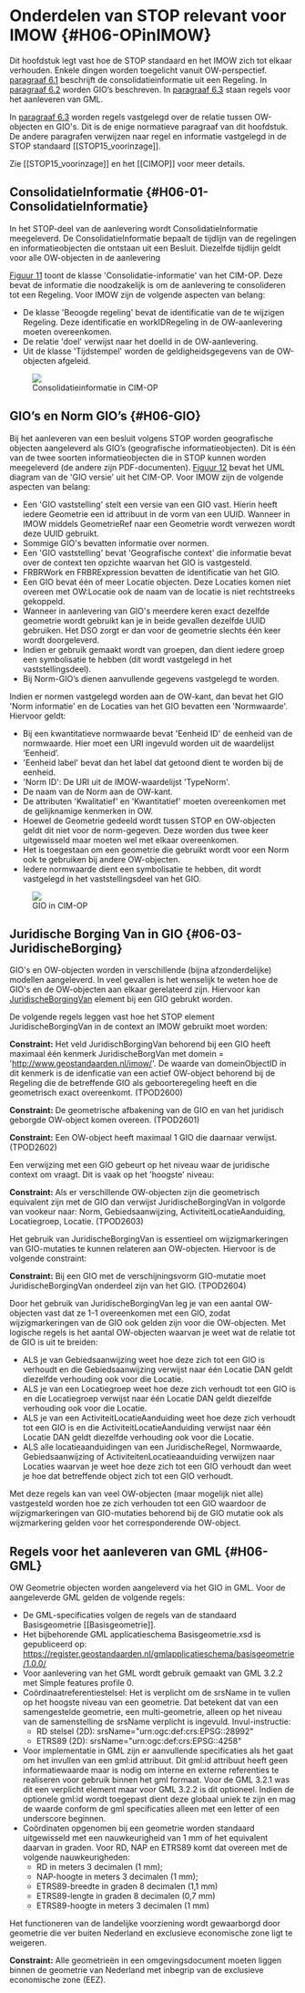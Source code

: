 # Onderdelen van STOP relevant voor IMOW {#H06-OPinIMOW}

Dit hoofdstuk legt vast hoe de STOP standaard en het IMOW zich tot elkaar verhouden. Enkele
dingen worden toegelicht vanuit OW-perspectief. [paragraaf 6.1](#H06-01-ConsolidatieInformatie)
beschrijft de consolidatieinformatie uit een
Regeling. In [paragraaf 6.2](#H06-02-GIO) worden GIO’s beschreven. 
In [paragraaf 6.3](#H06-04-GML) staan regels voor het aanleveren van GML.

In [paragraaf 6.3](#06-03-JuridischeBorging) worden regels vastgelegd over
de relatie tussen OW-objecten en GIO's. Dit is de enige normatieve paragraaf
van dit hoofdstuk. De andere paragrafen verwijzen naar regel en informatie
vastgelegd in de STOP standaard [[STOP15_voorinzage]].

Zie [[STOP15_voorinzage]] en het [[CIMOP]] voor meer details.

## ConsolidatieInformatie {#H06-01-ConsolidatieInformatie}

In het STOP-deel van de aanlevering wordt ConsolidatieInformatie meegeleverd.
De ConsolidatieInformatie bepaalt de tijdlijn van de regelingen en
informatieobjecten die ontstaan uit een Besluit. Diezelfde tijdlijn geldt voor
alle OW-objecten in de aanlevering

[Figuur 11](#fig-cim-op-consolidatie) toont de klasse 'Consolidatie-informatie' van het CIM-OP. Deze
bevat de informatie die noodzakelijk is om de aanlevering te consolideren tot
een Regeling. Voor IMOW zijn de volgende aspecten van belang:

- De klasse 'Beoogde regeling' bevat de identificatie van de te wijzigen Regeling.
  Deze identificatie en workIDRegeling in de OW-aanlevering moeten overeenkomen.
- De relatie 'doel' verwijst naar het doelId in de OW-aanlevering.
- Uit de  klasse 'Tijdstempel' worden de geldigheidsgegevens van de OW-objecten afgeleid.

<figure id="fig-cim-op-consolidatie">
    <img src='media/cim-op-consolidatie.png' />
    <figcaption>Consolidatieinformatie in CIM-OP</figcaption>
</figure>

## GIO’s en Norm GIO’s {#H06-GIO}

Bij het aanleveren van een besluit volgens STOP worden
geografische objecten aangeleverd als GIO’s (geografische informatieobjecten).
Dit is één van de twee soorten informatieobjecten die in STOP kunnen worden
meegeleverd (de andere zijn PDF-documenten). [Figuur 12](#cim-op-gio) bevat het UML diagram 
van de 'GIO versie' uit het CIM-OP. Voor IMOW zijn de volgende aspecten van belang:

- Een 'GIO vaststelling' stelt een versie van een GIO vast. Hierin heeft iedere
Geometrie een id attribuut in de vorm van een UUID. Wanneer in IMOW middels
GeometrieRef naar een Geometrie wordt verwezen wordt deze UUID gebruikt.
- Sommige GIO's bevatten informatie over normen.
- Een 'GIO vaststelling' bevat 'Geografische context' die informatie bevat over
  de context ten opzichte waarvan het GIO is vastgesteld.
- FRBRWork en FRBRExpression bevatten de identificatie van het GIO.
- Een GIO bevat één of meer Locatie objecten. Deze Locaties komen niet overeen
  met OW:Locatie ook de naam van de locatie is niet rechtstreeks gekoppeld.
- Wanneer in aanlevering van GIO's meerdere keren exact dezelfde geometrie wordt gebruikt
  kan je in beide gevallen dezelfde UUID gebruiken. Het DSO zorgt er dan voor de
  geometrie slechts één keer wordt doorgeleverd.
- Indien er gebruik gemaakt wordt van groepen, dan dient iedere groep
 een symbolisatie te hebben (dit wordt vastgelegd in het vaststellingsdeel).
- Bij Norm-GIO’s dienen aanvullende gegevens vastgelegd te worden.

Indien er normen vastgelegd worden aan de OW-kant, dan bevat het
GIO 'Norm informatie' en de Locaties van het GIO bevatten
een 'Normwaarde'. Hiervoor geldt:

- Bij een kwantitatieve normwaarde bevat 'Eenheid ID' de eenheid van de normwaarde.
  Hier moet een URI ingevuld worden uit de waardelijst ‘Eenheid’.
- 'Eenheid label' bevat dan het label dat getoond dient te worden bij de eenheid.
- 'Norm ID': De URI uit de IMOW-waardelijst 'TypeNorm'.
- De naam van de Norm aan de OW-kant.
- De attributen 'Kwalitatief' en 'Kwantitatief' moeten overeenkomen met de
  gelijknamige kenmerken in OW.
- Hoewel de Geometrie gedeeld wordt tussen STOP en OW-objecten geldt dit
  niet voor de norm-gegeven. Deze worden dus twee keer uitgewisseld maar
  moeten wel met elkaar overeenkomen.
- Het is toegestaan om een geometrie die gebruikt wordt voor een Norm ook te 
  gebruiken bij andere OW-objecten.
- Iedere normwaarde dient een symbolisatie te hebben, dit wordt vastgelegd
  in het vaststellingsdeel van het GIO.

<figure id="fig-cim-op-gio">
    <img src='media/cim-op-gio.png'></img>
    <figcaption>GIO in CIM-OP</figcaption>
</figure>

## Juridische Borging Van in GIO {#06-03-JuridischeBorging}

GIO's en OW-objecten worden in verschillende (bijna afzonderdelijke) modellen
aangeleverd. In veel gevallen is het wenselijk te weten hoe de GIO's en de OW-objecten aan elkaar gerelateerd zijn. Hiervoor kan [JuridischeBorgingVan](https://koop.gitlab.io/stop/standaard/1.4.0-ic/gio-juridische-borging.html) element bij een GIO gebrukt worden.

De volgende regels leggen vast hoe het STOP element JuridischeBorgingVan in de context an IMOW gebruikt moet worden:

**Constraint:** Het veld JuridischBorgingVan behorend bij een GIO heeft maximaal
één kenmerk JuridischeBorgVan met domein = 'http://www.geostandaarden.nl/imow/'.
De waarde van domeinObjectID in dit kenmerk is de idenficatie van een actief OW-object behorend
bij de Regeling die de betreffende GIO als geboorteregeling heeft en die geometrisch
exact overeenkomt. (TPOD2600)

**Constraint:** De geometrische afbakening van de GIO en van het juridisch geborgde OW-object komen overeen. (TPOD2601)

**Constraint:** Een OW-object heeft maximaal 1 GIO die daarnaar verwijst. (TPOD2602)

Een verwijzing met een GIO gebeurt op het niveau waar de juridische context
om vraagt. Dit is vaak op het 'hoogste' niveau:

**Constraint:** Als er verschillende OW-objecten zijn die geometrisch equivalent
zijn met de GIO dan verwijst JuridischeBorgingVan in volgorde van vookeur
naar: Norm, Gebiedsaanwijzing, ActiviteitLocatieAanduiding, Locatiegroep, Locatie. (TPOD2603)

Het gebruik van JuridischeBorgingVan is essentieel om wijzigmarkeringen van GIO-mutaties te kunnen relateren aan OW-objecten. Hiervoor is de volgende constraint:

**Constraint:** Bij een GIO met de verschijningsvorm GIO-mutatie moet JuridischeBorgingVan onderdeel zijn van het GIO. (TPOD2604)

Door het gebruik van JuridischeBorgingVan leg je van een aantal OW-objecten vast dat ze 1-1 overeenkomen met  een GIO, zodat wijzigmarkeringen van de GIO ook gelden zijn voor die OW-objecten. Met logische regels is het aantal OW-objecten waarvan je weet wat de relatie tot de GIO is uit te breiden:

- ALS je van Gebiedsaanwijzing weet hoe deze zich tot een GIO is verhoudt en die Gebiedsaanwijzing verwijst naar één Locatie DAN geldt diezelfde verhouding ook voor die Locatie.
- ALS je van een Locatiegroep weet hoe deze zich verhoudt tot een GIO is en die Locatiegroep verwijst naar één Locatie DAN geldt diezelfde verhouding ook voor die Locatie.
- ALS je van een ActiviteitLocatieAanduiding weet hoe deze zich verhoudt tot een GIO is en die ActiviteitLocatieAanduiding verwijst naar één Locatie DAN geldt diezelfde verhouding ook voor die Locatie.
- ALS alle locatieaanduidingen van een JuridischeRegel, Normwaarde, Gebiedsaanwijzing of ActiviteitenLocatieaanduiding verwijzen naar Locaties waarvan je weet hoe deze zich tot een GIO verhoudt dan weet je hoe dat betreffende object zich tot een GIO verhoudt.

Met deze regels kan van veel OW-objecten (maar mogelijk niet alle) vastgesteld worden hoe ze zich verhouden tot een GIO waardoor de wijzigmarkeringen van GIO-mutaties behorend bij de GIO mutatie ook als wijzmarkering gelden voor het corresponderende OW-object.

## Regels voor het aanleveren van GML {#H06-GML}

OW Geometrie objecten worden aangeleverd via het GIO in GML. Voor de
aangeleverde GML gelden de volgende regels:

- De GML-specificaties volgen de regels van de standaard Basisgeometrie [[Basisgeometrie]].
- Het bijbehorende GML applicatieschema Basisgeometrie.xsd is gepubliceerd op:
<https://register.geostandaarden.nl/gmlapplicatieschema/basisgeometrie/1.0.0/>
- Voor aanlevering van het GML wordt gebruik gemaakt van GML 3.2.2 met
Simple features profile 0.
- Coördinaatreferentiestelsel: Het is verplicht om de srsName in te vullen
op het hoogste niveau van een geometrie. Dat betekent dat van een samengestelde
geometrie, een multi-geometrie, alleen op het niveau van de samenstelling de
srsName verplicht is ingevuld. Invul-instructie:
    - RD stelsel (2D): srsName="urn:ogc:def:crs:EPSG::28992"
    - ETRS89 (2D): srsName="urn:ogc:def:crs:EPSG::4258"
- Voor implementatie in GML zijn er aanvullende specificaties als
het gaat om het invullen van een gml:id attribuut. Dit gml:id attribuut heeft
geen informatiewaarde maar is nodig om interne en externe referenties te
realiseren voor gebruik binnen het gml formaat. Voor de GML 3.2.1 was dit een
verplicht element maar voor GML 3.2.2 is dit optioneel. Indien de optionele gml:id
wordt toegepast dient deze globaal uniek te zijn en
mag de waarde conform de gml specificaties alleen met een letter of een
underscore beginnen.
- Coördinaten opgenomen bij een geometrie
worden standaard uitgewisseld met een nauwkeurigheid van 1 mm of het
equivalent daarvan in graden. Voor RD, NAP en ETRS89 komt dat overeen met de
volgende nauwkeurigheden:
    - RD in meters 3 decimalen (1 mm);
    - NAP-hoogte in meters 3 decimalen (1 mm);
    - ETRS89-breedte in graden 8 decimalen (1,1 mm)
    - ETRS89-lengte in graden 8 decimalen (0,7 mm)
    - ETRS89-hoogte in meters 3 decimalen (1 mm)

Het functioneren van de landelijke voorziening wordt gewaarborgd door geometrie
die ver buiten Nederland en exclusieve economische zone ligt te weigeren.

**Constraint:** Alle geometrieën in een omgevingsdocument moeten liggen binnen
de geometrie van Nederland met inbegrip van de exclusieve economische zone (EEZ).


